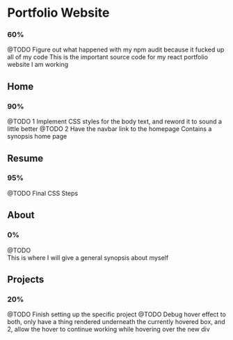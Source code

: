 # Portfolio Website  
### 60%  
@TODO Figure out what happened with my npm audit because it fucked up all of my code
This is the important source code for my react portfolio website I am working

## Home
### 90%
@TODO 1 Implement CSS styles for the body text, and reword it to sound a little better
@TODO 2 Have the navbar link to the homepage
Contains a synopsis home page

## Resume 
### 95%
@TODO Final CSS Steps

## About  
### 0%
@TODO  
This is where I will give a general synopsis about myself


## Projects  
### 20%  
@TODO Finish setting up the specific project
@TODO Debug hover effect to both, only have a thing rendered underneath the currently hovered box, and 2, allow the hover to continue working while hovering over the new div
